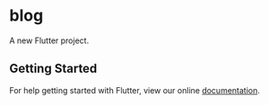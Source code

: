 # blog

A new Flutter project.

## Getting Started

For help getting started with Flutter, view our online
[documentation](https://flutter.io/).
